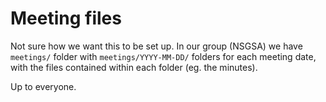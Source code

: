 # Meeting files

Not sure how we want this to be set up. 
In our group (NSGSA) we have `meetings/` folder with `meetings/YYYY-MM-DD/` 
folders for each meeting date, with the files contained within each folder (eg. the minutes).

Up to everyone.
